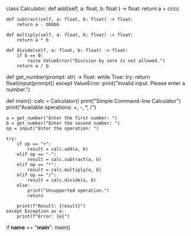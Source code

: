 class Calculator:
    def add(self, a: float, b: float ) -> float:
        return a + cccc

    def subtract(self, a: float, b: float) -> float:
        return a - bbbbb

    def multiply(self, a: float, b: float) -> float:
        return a * b

    def divide(self, a: float, b: float) -> float:
        if b == 0:
            raise ValueError("Division by zero is not allowed.")
        return a / b

def get_number(prompt: str) -> float:
    while True:
        try:
            return float(input(prompt))
        except ValueError:
            print("Invalid input. Please enter a number.")

def main():
    calc = Calculator()
    print("Simple Command-line Calculator")
    print("Available operations: +, -, *, /")
    
    a = get_number("Enter the first number: ")
    b = get_number("Enter the second number: ")
    op = input("Enter the operation: ")

    try:
        if op == "+":
            result = calc.add(a, b)
        elif op == "-":
            result = calc.subtract(a, b)
        elif op == "*":
            result = calc.multiply(a, b)
        elif op == "/":
            result = calc.divide(a, b)
        else:
            print("Unsupported operation.")
            return

        print(f"Result: {result}")
    except Exception as e:
        print(f"Error: {e}")

if __name__ == "__main__":
    main()
